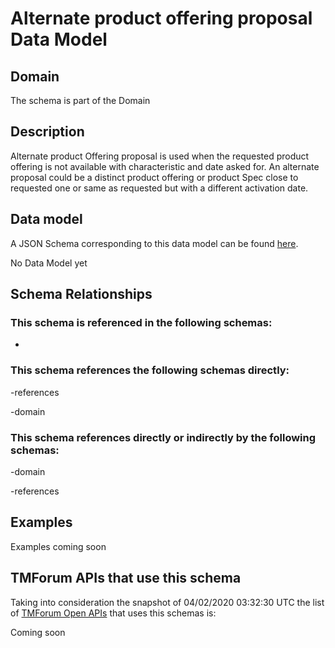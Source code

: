# Alternate product offering proposal Data Model

## Domain

The  schema is part of the  Domain

## Description

Alternate product Offering proposal is used when the requested product offering is not available with characteristic and date asked for. An alternate proposal could be a distinct product offering or product Spec close to requested one or same as requested but with a different activation date.

## Data model

A JSON Schema corresponding to this data model can be found
[here](https://github.com/tmforum-rand/schemas/blob/candidates/Product/AlternateProductOfferingProposal.schema.json).

No Data Model yet

## Schema Relationships

### This schema is referenced in the following schemas:

-

### This schema references the following schemas directly:

-references

-domain

### This schema references directly or indirectly by the following schemas:

-domain

-references



## Examples

Examples coming soon

## TMForum APIs that use this schema

Taking into consideration the snapshot of 04/02/2020 03:32:30 UTC the list of [TMForum Open APIs](https://www.tmforum.org/open-apis/) that uses this schemas is:

Coming soon